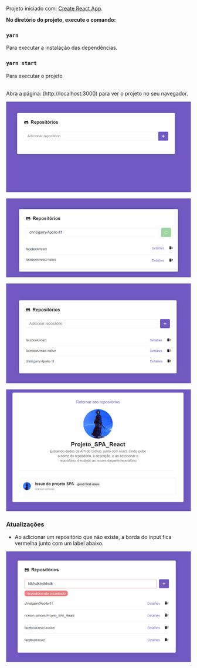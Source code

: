Projeto iniciado com: [Create React App](https://github.com/facebook/create-react-app).

**No diretório do projeto, execute o comando:**
### `yarn`
Para executar a instalação das dependências.
<br />

### `yarn start`
Para executar o projeto

<br />
Abra a página: (http://localhost:3000) para ver o projeto no seu navegador.

[![Exemplo1](https://raw.githubusercontent.com/rickson-simoes/Projeto_SPA_React/master/img_exemplos/exemplo1.png "Exemplo1")](https://raw.githubusercontent.com/rickson-simoes/Projeto_SPA_React/master/img_exemplos/exemplo1.png "Exemplo1")

[![Exemplo2](https://raw.githubusercontent.com/rickson-simoes/Projeto_SPA_React/master/img_exemplos/exemplo2.png "Exemplo2")](https://raw.githubusercontent.com/rickson-simoes/Projeto_SPA_React/master/img_exemplos/exemplo2.png "Exemplo2")

[![Exemplo4](https://raw.githubusercontent.com/rickson-simoes/Projeto_SPA_React/master/img_exemplos/exemplo4.png "Exemplo4")](https://raw.githubusercontent.com/rickson-simoes/Projeto_SPA_React/master/img_exemplos/exemplo4.png "Exemplo4")

[![Exemplo3](https://raw.githubusercontent.com/rickson-simoes/Projeto_SPA_React/master/img_exemplos/exemplo3.png "Exemplo3")](https://raw.githubusercontent.com/rickson-simoes/Projeto_SPA_React/master/img_exemplos/exemplo3.png "Exemplo3")


### **Atualizações**

- Ao adicionar um repositório que não existe, a borda do input fica vermelha junto com um label abaixo.

[![Exemplo5](https://raw.githubusercontent.com/rickson-simoes/Projeto_SPA_React/master/img_exemplos/exemplo5.png "Exemplo5")](https://raw.githubusercontent.com/rickson-simoes/Projeto_SPA_React/master/img_exemplos/exemplo5.png "Exemplo5")
